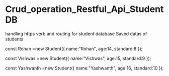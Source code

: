 # Crud_operation_Restful_Api_StudentDB
handling https verb and routing for student database
Saved datas of students


const Rohan =new Student({
    name:"Rohan",
    age:14,
    standard:8
});

const Vishwas =new Student({
    name:"Vishwas",
    age:15,
    standard:9
});

const Yashwanth =new Student({
    name:"Yashwanth",
    age:16,
    standard:10
});
